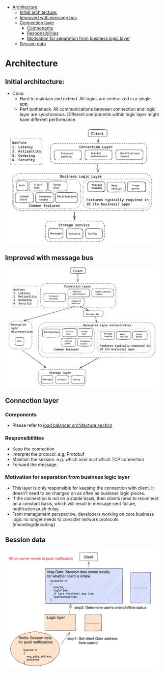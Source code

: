 - [Architecture](#architecture)
  - [Initial architecture:](#initial-architecture)
  - [Improved with message bus](#improved-with-message-bus)
  - [Connection layer](#connection-layer)
    - [Components](#components)
    - [Responsibilities](#responsibilities)
    - [Motivation for separation from business logic layer](#motivation-for-separation-from-business-logic-layer)
  - [Session data](#session-data)

# Architecture
## Initial architecture:
* Cons:
  * Hard to maintain and extend. All logics are centralized in a single app. 
  * Perf bottleneck. All communications between connection and logic layer are synchronous. Different components within logic layer might have different performance. 

![](../.gitbook/assets/im_architecture_overview.png)

## Improved with message bus


![](../.gitbook/assets/im_architecture_improved.png)


## Connection layer
### Components
* Please refer to [load balancer architecture section](https://eric-zhang-seattle.gitbook.io/mess-around/network/loadbalancer#multi-layer)

### Responsibilities
* Keep the connection
* Interpret the protocol. e.g. Protobuf
* Maintain the session. e.g. which user is at which TCP connection
* Forward the message.

### Motivation for separation from business logic layer
* This layer is only responsible for keeping the connection with client. It doesn't need to be changed on as often as business logic pieces.
* If the connection is not on a stable basis, then clients need to reconnect on a constant basis, which will result in message sent failure, notification push delay.
* From management perspective, developers working on core business logic no longer needs to consider network protocols (encoding/decoding)

## Session data

![](../.gitbook/assets/im_session_data.png)